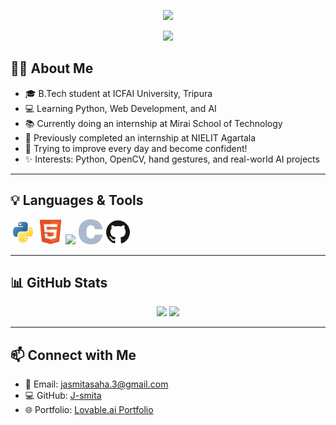 <!-- Welcome Banner -->
<p align="center">
  <img src="https://capsule-render.vercel.app/api?text=Hi+I'm+Jasmita!&animation=fadeIn&type=waving&color=gradient&height=100"/>
</p>

<!-- Visitor Counter -->
<p align="center">
  <img src="https://komarev.com/ghpvc/?username=J-smita&style=flat-square&color=blue"/>
</p>

## 👩‍💻 About Me

- 🎓 B.Tech student at ICFAI University, Tripura  
- 💻 Learning Python, Web Development, and AI  
- 📚 Currently doing an internship at Mirai School of Technology  
- 🏫 Previously completed an internship at NIELIT Agartala
- 🌱 Trying to improve every day and become confident!  
- ✨ Interests: Python, OpenCV, hand gestures, and real-world AI projects  

---

## 💡 Languages & Tools  
<p align="left">
  <img src="https://raw.githubusercontent.com/devicons/devicon/master/icons/python/python-original.svg" width="40" />
  <img src="https://raw.githubusercontent.com/devicons/devicon/master/icons/html5/html5-original.svg" width="40" />
  <img src="https://cdn.jsdelivr.net/gh/devicons/devicon/icons/bootstrap/bootstrap-original.svg" width="40" />
  <img src="https://raw.githubusercontent.com/devicons/devicon/master/icons/c/c-original.svg" width="40" />
  <img src="https://raw.githubusercontent.com/devicons/devicon/master/icons/github/github-original.svg" width="40" />
</p>

---

## 📊 GitHub Stats  
<p align="center">
  <img src="https://github-readme-stats.vercel.app/api?username=J-smita&show_icons=true&theme=default" />
  <img src="https://github-readme-streak-stats.herokuapp.com/?user=J-smita" />
</p>

---

## 📫 Connect with Me

- 📧 Email: [jasmitasaha.3@gmail.com](mailto:jasmitasaha.3@gmail.com)  
- 💻 GitHub: [J-smita](https://github.com/J-smita)  
- 🌐 Portfolio: [Lovable.ai Portfolio](https://lovable.ai)
